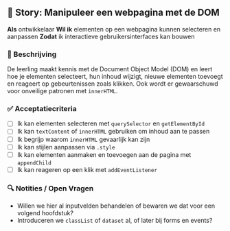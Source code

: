 ## 🧩 Story: Manipuleer een webpagina met de DOM

**Als** ontwikkelaar
**Wil ik** elementen op een webpagina kunnen selecteren en aanpassen
**Zodat** ik interactieve gebruikersinterfaces kan bouwen

### 📝 Beschrijving

De leerling maakt kennis met de Document Object Model (DOM) en leert hoe je elementen selecteert, hun inhoud wijzigt, nieuwe elementen toevoegt en reageert op gebeurtenissen zoals klikken. Ook wordt er gewaarschuwd voor onveilige patronen met `innerHTML`.

### ✅ Acceptatiecriteria

* [ ] Ik kan elementen selecteren met `querySelector` en `getElementById`
* [ ] Ik kan `textContent` of `innerHTML` gebruiken om inhoud aan te passen
* [ ] Ik begrijp waarom `innerHTML` gevaarlijk kan zijn
* [ ] Ik kan stijlen aanpassen via `.style`
* [ ] Ik kan elementen aanmaken en toevoegen aan de pagina met `appendChild`
* [ ] Ik kan reageren op een klik met `addEventListener`

### 🔍 Notities / Open Vragen

* Willen we hier al inputvelden behandelen of bewaren we dat voor een volgend hoofdstuk?
* Introduceren we `classList` of `dataset` al, of later bij forms en events?
